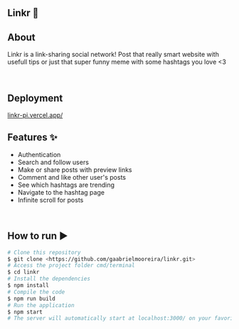## Linkr 🔗

## About
Linkr is a link-sharing social network! Post that really smart website with usefull tips or just that super funny meme with some hashtags you love <3

</br>

## Deployment

<a  href="https://linkr-front-beige.vercel.app/">linkr-pi.vercel.app/</a>
</br>

## Features ✨

- Authentication
- Search and follow users
- Make or share posts with preview links
- Comment and like other user's posts
- See which hashtags are trending
- Navigate to the hashtag page
- Infinite scroll for posts

</br>

## How to run ▶️
```bash
# Clone this repository
$ git clone <https://github.com/gaabrielmooreira/linkr.git>
# Access the project folder cmd/terminal
$ cd linkr
# Install the dependencies
$ npm install
# Compile the code
$ npm run build
# Run the application 
$ npm start
# The server will automatically start at localhost:3000/ on your favorite browser 
```
